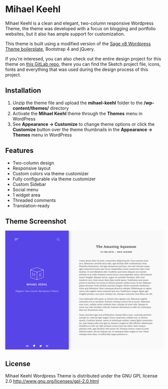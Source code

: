 # Mihael Keehl

Mihael Keehl is a clean and elegant, two-column responsive Wordpress Theme,
the theme was developed with a focus on blogging and portfolio websites, but
it also has ample support for customization.

This theme is built using a modified version of the
[Sage v8 Wordpress Theme boilerplate](https://github.com/roots/sage/tree/8.5.0),
Bootstrap 4 and jQuery.

If you're interesed, you can also check out the entire design project for this
theme on [this GitLab repo](https://gitlab.com/Isidore/mihael-keehl-mockup),
there you can find the Sketch project file, icons, fonts and everything that
was used during the design process of this project.

## Installation

1. Unzip the theme file and upload the **mihael-keehl** folder to the
   **/wp-content/themes/** directory
2. Activate the **Mihael Keehl** theme through the **Themes** menu in WordPress
3. See **Appearance -> Customize** to change theme options or click the
   **Customize** button over the theme thumbnails in the **Appearance ->
   Themes** menu in WordPress

## Features

* Two-column design
* Responsive layout
* Custom colors via theme customizer
* Fully configurable via theme customizer
* Custom Sidebar
* Social menu
* 1 widget area
* Threaded comments
* Translation-ready

## Theme Screenshot

![Theme Screenshot](screenshot.png?raw=true)

## License

Mihael Keehl Wordpress Theme is distributed under the GNU GPL license 2.0
http://www.gnu.org/licenses/gpl-2.0.html

